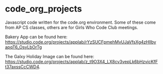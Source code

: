 # code_org_projects
Javascript code written for the code.org environment. Some of these come from AP CS classes, others are for Girls Who Code Club meetings.

Bakery App can be found here: https://studio.code.org/projects/applab/rYzSUCFpmehMvUJaVfsXg4zHllbyapqT6_OsyLbOrTg

The Galxy Holiday Image can be found here: https://studio.code.org/projects/applab/z_t9O3X4_LX8cv3vepLk6bHzvicKfFt37axssCcCWD4.
